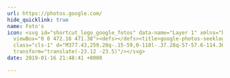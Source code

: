 ```yaml
---
url: https://photos.google.com/
hide_quicklink: true
name: Foto's
icon: <svg id="shortcut_logo_google_fotos" data-name="Layer 1" xmlns="http://www.w3.org/2000/svg"
  viewBox="0 0 472.16 471.38"><defs></defs><title>google-photos-seeklogo.com</title><path
  class="cls-1" d="M377.43,259.28q-.15-59,0-118l-.37.28q-57-57.6-114.36-115a14.77,14.77,0,0,0-3.41-3c-.19,39.23-.09,78.45,0,117.59H141.06l.37.37c-6.83,6.27-13,13.1-19.66,19.47q-49.29,49-98.57,98.2c39.32.28,78.63,0,118,.09-.18,39.23-.09,78.45-.09,117.68q56.76,56.76,113.24,113.71c1.57,1.47,2.77,3.23,4.71,4.15.46-12,0-24.09.19-36.18V377.42c39.31.09,78.63-.09,118,0,14-13.75,27.88-27.87,41.9-41.81,25.29-25.38,50.86-50.67,76.05-76.23C456,259.19,416.65,259.38,377.43,259.28ZM259.29,326.94c-6.74-16.06-12.83-32.31-19.57-48.37-16-6.46-31.93-12.64-47.9-19.19,13.57-5.91,27.41-11.08,41.07-16.62,2.4-1.1,5.08-1.66,7.2-3.23q9.42-24.09,19.2-47.9c6.37,16.15,12.74,32.3,19.38,48.36,16,6.56,32,12.65,47.9,19.29-13.2,5.54-26.49,10.71-39.78,16.06-2.86,1.2-5.81,2-8.49,3.7C272.12,295.09,265.47,311,259.29,326.94Z"
  transform="translate(-23.12 -23.5)"/></svg>
date: 2019-01-16 21:48:41 +0000

---
```

